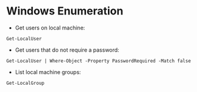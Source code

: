 # Windows Enumeration

* Get users on local machine:
```
Get-LocalUser
```

* Get users that do not require a password:
```
Get-LocalUser | Where-Object -Property PasswordRequired -Match false
```

* List local machine groups:
```
Get-LocalGroup
```
